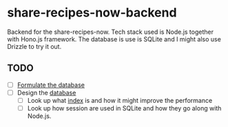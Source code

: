 # share-recipes-now-backend
Backend for the share-recipes-now. Tech stack used is Node.js together with Hono.js framework. The database is use is SQLite and I might also use Drizzle to try it out. 
## TODO
- [ ] [Formulate the database]()
- [ ] Design the [database]()
    - [ ] Look up what [index](https://www.sqlitetutorial.net/sqlite-index/) is and how it might improve the performance
    - [ ] Look up how session are used in SQLite and how they go along with Node.js.